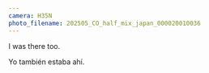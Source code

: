 ```yaml
---
camera: H35N
photo_filename: 202505_CO_half_mix_japan_000020010036
---
```


I was there too.

Yo también estaba ahí.

